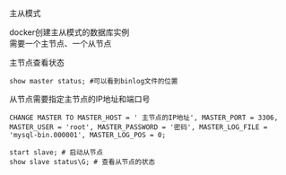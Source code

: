 主从模式  
  
docker创建主从模式的数据库实例  
需要一个主节点、一个从节点

主节点查看状态
```
show master status; #可以看到binlog文件的位置
```

从节点需要指定主节点的IP地址和端口号
```
CHANGE MASTER TO MASTER_HOST = ' 主节点的IP地址', MASTER_PORT = 3306, MASTER_USER = 'root', MASTER_PASSWORD = '密码', MASTER_LOG_FILE = 'mysql-bin.000001', MASTER_LOG_POS = 0;

start slave; # 启动从节点
show slave status\G; # 查看从节点的状态
```